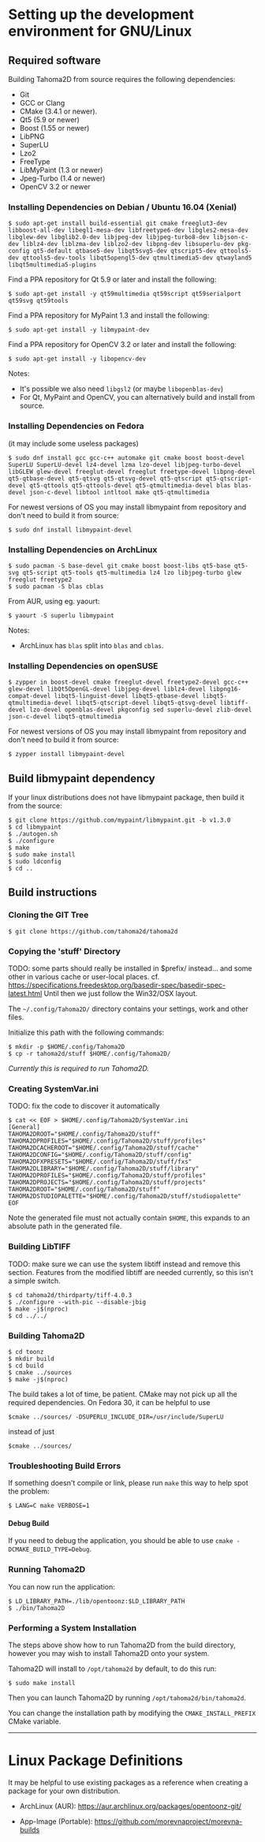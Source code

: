 # Setting up the development environment for GNU/Linux

## Required software

Building Tahoma2D from source requires the following dependencies:
- Git
- GCC or Clang
- CMake (3.4.1 or newer).
- Qt5 (5.9 or newer)
- Boost (1.55 or newer)
- LibPNG
- SuperLU
- Lzo2
- FreeType
- LibMyPaint (1.3 or newer)
- Jpeg-Turbo (1.4 or newer)
- OpenCV 3.2 or newer

### Installing Dependencies on Debian / Ubuntu 16.04 (Xenial)

```
$ sudo apt-get install build-essential git cmake freeglut3-dev libboost-all-dev libegl1-mesa-dev libfreetype6-dev libgles2-mesa-dev libglew-dev libglib2.0-dev libjpeg-dev libjpeg-turbo8-dev libjson-c-dev liblz4-dev liblzma-dev liblzo2-dev libpng-dev libsuperlu-dev pkg-config qt5-default qtbase5-dev libqt5svg5-dev qtscript5-dev qttools5-dev qttools5-dev-tools libqt5opengl5-dev qtmultimedia5-dev qtwayland5 libqt5multimedia5-plugins
```

Find a PPA repository for Qt 5.9 or later and install the following:
```
$ sudo apt-get install -y qt59multimedia qt59script qt59serialport qt59svg qt59tools
```

Find a PPA repository for MyPaint 1.3 and install the following:
```
$ sudo apt-get install -y libmypaint-dev
```

Find a PPA repository for OpenCV 3.2 or later and install the following:
```
$ sudo apt-get install -y libopencv-dev
```

Notes:
* It's possible we also need `libgsl2` (or maybe `libopenblas-dev`)
* For Qt, MyPaint and OpenCV, you can alternatively build and install from source.

### Installing Dependencies on Fedora
(it may include some useless packages)

```
$ sudo dnf install gcc gcc-c++ automake git cmake boost boost-devel SuperLU SuperLU-devel lz4-devel lzma lzo-devel libjpeg-turbo-devel libGLEW glew-devel freeglut-devel freeglut freetype-devel libpng-devel qt5-qtbase-devel qt5-qtsvg qt5-qtsvg-devel qt5-qtscript qt5-qtscript-devel qt5-qttools qt5-qttools-devel qt5-qtmultimedia-devel blas blas-devel json-c-devel libtool intltool make qt5-qtmultimedia
```

For newest versions of OS you may install libmypaint from repository and don't need to build it from source:

```
$ sudo dnf install libmypaint-devel
```


### Installing Dependencies on ArchLinux

```
$ sudo pacman -S base-devel git cmake boost boost-libs qt5-base qt5-svg qt5-script qt5-tools qt5-multimedia lz4 lzo libjpeg-turbo glew freeglut freetype2
$ sudo pacman -S blas cblas
```
From AUR, using eg. yaourt:
```
$ yaourt -S superlu libmypaint
```

Notes:
* ArchLinux has `blas` split into `blas` and `cblas`.

### Installing Dependencies on openSUSE

```
$ zypper in boost-devel cmake freeglut-devel freetype2-devel gcc-c++ glew-devel libQt5OpenGL-devel libjpeg-devel liblz4-devel libpng16-compat-devel libqt5-linguist-devel libqt5-qtbase-devel libqt5-qtmultimedia-devel libqt5-qtscript-devel libqt5-qtsvg-devel libtiff-devel lzo-devel openblas-devel pkgconfig sed superlu-devel zlib-devel json-c-devel libqt5-qtmultimedia
```

For newest versions of OS you may install libmypaint from repository and don't need to build it from source:

```
$ zypper install libmypaint-devel
```

## Build libmypaint dependency

If your linux distributions does not have libmypaint package, then build it from the source:

```
$ git clone https://github.com/mypaint/libmypaint.git -b v1.3.0
$ cd libmypaint
$ ./autogen.sh
$ ./configure
$ make
$ sudo make install
$ sudo ldconfig
$ cd ..
```

## Build instructions

### Cloning the GIT Tree

```
$ git clone https://github.com/tahoma2d/tahoma2d
```

### Copying the 'stuff' Directory

TODO: some parts should really be installed in $prefix/ instead... and some other in various cache or user-local places.
cf. https://specifications.freedesktop.org/basedir-spec/basedir-spec-latest.html
Until then we just follow the Win32/OSX layout.

The `~/.config/Tahoma2D/` directory contains your settings, work and other files.

Initialize this path with the following commands:

```
$ mkdir -p $HOME/.config/Tahoma2D
$ cp -r tahoma2d/stuff $HOME/.config/Tahoma2D/
```

*Currently this is required to run Tahoma2D.*

### Creating SystemVar.ini

TODO: fix the code to discover it automatically

```
$ cat << EOF > $HOME/.config/Tahoma2D/SystemVar.ini
[General]
TAHOMA2DROOT="$HOME/.config/Tahoma2D/stuff"
TAHOMA2DPROFILES="$HOME/.config/Tahoma2D/stuff/profiles"
TAHOMA2DCACHEROOT="$HOME/.config/Tahoma2D/stuff/cache"
TAHOMA2DCONFIG="$HOME/.config/Tahoma2D/stuff/config"
TAHOMA2DFXPRESETS="$HOME/.config/Tahoma2D/stuff/fxs"
TAHOMA2DLIBRARY="$HOME/.config/Tahoma2D/stuff/library"
TAHOMA2DPROFILES="$HOME/.config/Tahoma2D/stuff/profiles"
TAHOMA2DPROJECTS="$HOME/.config/Tahoma2D/stuff/projects"
TAHOMA2DROOT="$HOME/.config/Tahoma2D/stuff"
TAHOMA2DSTUDIOPALETTE="$HOME/.config/Tahoma2D/stuff/studiopalette"
EOF
```
Note the generated file must not actually contain `$HOME`, this expands to an absolute path in the generated file.

### Building LibTIFF

TODO: make sure we can use the system libtiff instead and remove this section.
Features from the modified libtiff are needed currently, so this isn't a simple switch.

```
$ cd tahoma2d/thirdparty/tiff-4.0.3
$ ./configure --with-pic --disable-jbig
$ make -j$(nproc)
$ cd ../../
```

### Building Tahoma2D

```
$ cd toonz
$ mkdir build
$ cd build
$ cmake ../sources
$ make -j$(nproc)
```

The build takes a lot of time, be patient. CMake may not pick up all the required dependencies. On Fedora 30, it can be helpful to use 
```
$cmake ../sources/ -DSUPERLU_INCLUDE_DIR=/usr/include/SuperLU
```
instead of just
```
$cmake ../sources/
```

### Troubleshooting Build Errors

If something doesn't compile or link, please run `make` this way to help spot the problem:
```
$ LANG=C make VERBOSE=1
```

#### Debug Build
If you need to debug the application, you should be able to use `cmake -DCMAKE_BUILD_TYPE=Debug`.


### Running Tahoma2D

You can now run the application:

```
$ LD_LIBRARY_PATH=./lib/opentoonz:$LD_LIBRARY_PATH
$ ./bin/Tahoma2D
```

### Performing a System Installation

The steps above show how to run Tahoma2D from the build directory,
however you may wish to install Tahoma2D onto your system.

Tahoma2D will install to `/opt/tahoma2d` by default, to do this run:

```
$ sudo make install
```

Then you can launch Tahoma2D by running `/opt/tahoma2d/bin/tahoma2d`.

You can change the installation path by modifying the `CMAKE_INSTALL_PREFIX` CMake variable.

----

# Linux Package Definitions

It may be helpful to use existing packages as a reference when creating a package for your own distribution.

- ArchLinux (AUR):
  https://aur.archlinux.org/packages/opentoonz-git/

- App-Image (Portable):
  https://github.com/morevnaproject/morevna-builds

